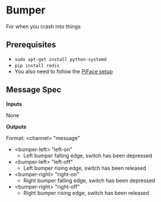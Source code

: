 # Bumper

For when you crash into things

## Prerequisites

- `sudo apt-get install python-systemd`
- `pip install redis`
- You also need to follow the [PiFace setup](https://github.com/AmoebaThree/RaspberryPiSetup/blob/master/README.md#piface)

## Message Spec

**Inputs**

None

**Outputs**

Format: \<channel> "message"

* \<bumper-left> "left-on"
  * Left bumper falling edge, switch has been depressed
* \<bumper-left> "left-off"
  * Left bumper rising edge, switch has been released
* \<bumper-right> "right-on"
  * Right bumper falling edge, switch has been depressed
* \<bumper-right> "right-off"
  * Right bumper rising edge, switch has been released 